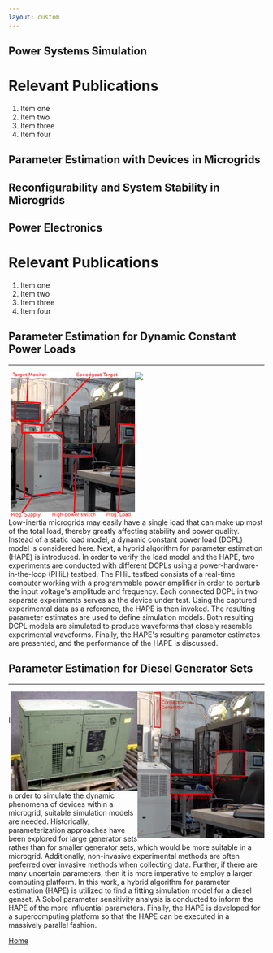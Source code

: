```yaml
---
layout: custom
---
```


## Power Systems Simulation

# Relevant Publications

1.  Item one
1.  Item two
1.  Item three
1.  Item four

## Parameter Estimation with Devices in Microgrids

## Reconfigurability and System Stability in Microgrids

## Power Electronics

# Relevant Publications

1.  Item one
1.  Item two
1.  Item three
1.  Item four



## Parameter Estimation for Dynamic Constant Power Loads
---

<img align="right" width="255" src="./pictures/CPL_MG_annotated.png">
<img align="right" width="245" src="./pictures/experimental_Set_Up_right_half.png">

<br/><br/>

Low-inertia microgrids may easily have a single load that can make up most of the total load, thereby greatly affecting stability and power quality. Instead of a static load model, a dynamic constant power load (DCPL) model is considered here. Next, a hybrid algorithm for parameter estimation (HAPE) is introduced. In order to verify the load model and the HAPE, two experiments are conducted with different DCPLs using a power-hardware-in-the-loop (PHiL) testbed. The PHiL testbed consists of a real-time computer working with a programmable power amplifier in order to perturb the input voltage's amplitude and frequency. Each connected DCPL in two separate experiments serves as the device under test. Using the captured experimental data as a reference, the HAPE is then invoked. The resulting parameter estimates are used to define simulation models. Both resulting DCPL models are simulated to produce waveforms that closely resemble experimental waveforms. Finally, the HAPE's resulting parameter estimates are presented, and the performance of the HAPE is discussed.

## Parameter Estimation for Diesel Generator Sets
---

<img align="right" width="250" src="./pictures/prog_load_connected_outside.png">
<img align="right" width="250" src="./pictures/MEP_802A_5k_TQG.png">

<br/><br/>

In order to simulate the dynamic phenomena of devices within a microgrid, suitable simulation models are needed.  Historically, parameterization approaches have been explored for large generator sets rather than for smaller generator sets, which would be more suitable in a microgrid.  Additionally, non-invasive experimental methods are often preferred over invasive methods when collecting data.  Further, if there are many uncertain parameters, then it is more imperative to employ a larger computing platform.  In this work, a hybrid algorithm for parameter estimation (HAPE) is utilized to find a fitting simulation model for a diesel genset.  A Sobol parameter sensitivity analysis is conducted to inform the HAPE of the more influential parameters.  Finally, the HAPE is developed for a supercomputing platform so that the HAPE can be executed in a massively parallel fashion.

[Home](./)
